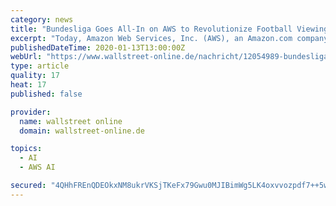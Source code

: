 ```yaml
---
category: news
title: "Bundesliga Goes All-In on AWS to Revolutionize Football Viewing Experience"
excerpt: "Today, Amazon Web Services, Inc. (AWS), an Amazon.com company (NASDAQ: AMZN), announced that Germany's Bundesliga has selected AWS as its official technology provider to deliver more in-depth ..."
publishedDateTime: 2020-01-13T13:00:00Z
webUrl: "https://www.wallstreet-online.de/nachricht/12054989-bundesliga-goes-all-in-on-aws-to-revolutionize-football-viewing-experience/all"
type: article
quality: 17
heat: 17
published: false

provider:
  name: wallstreet online
  domain: wallstreet-online.de

topics:
  - AI
  - AWS AI

secured: "4QHhFREnQDEOkxNM8ukrVKSjTKeFx79Gwu0MJIBimWg5LK4oxvvozpdf7++5wr6VPCQl39MOyNyoN34jWpU1crRq6bb/kJHQF5mz8rhH4Bz93dE1CAeUFlTL1YencEV1nCVJGnG4D3gexVJkmS3WiG+uzszBB6q/wDwwC2C+iNlukuoFmP31/wutFj+ZOMxCcwvhwTSrLLqb8avH9vUxX9r2TmgEhW8v3VO3FW7Lyw73xo51clhq9XJMd9Azn4FGPnB67BvuGF7opafHUw37JMTJeQsMYKxFmyr4DOA7MgGcz0QxZXfp1NV+8J3o3WHn;H7UCHDp68uWweZcjtyN3Og=="
---
```


